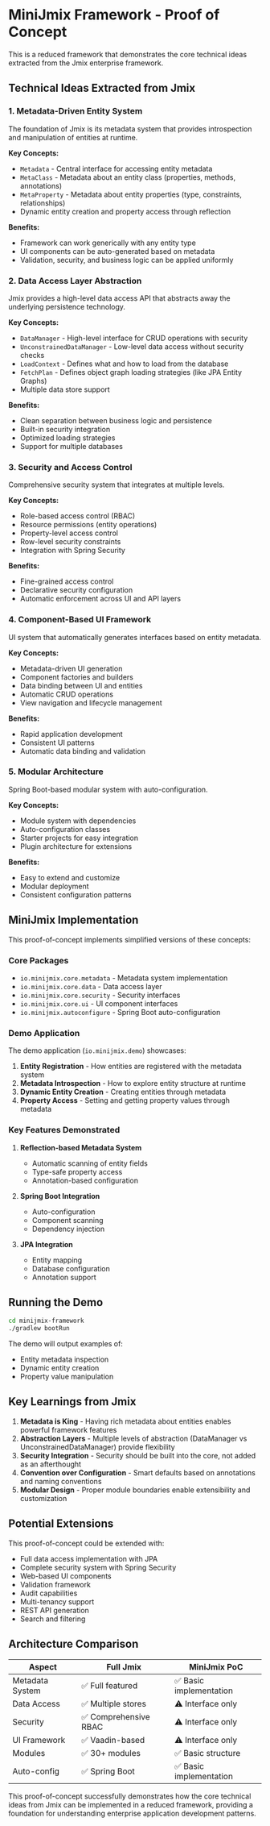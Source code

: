 # MiniJmix Framework - Proof of Concept

This is a reduced framework that demonstrates the core technical ideas extracted from the Jmix enterprise framework.

## Technical Ideas Extracted from Jmix

### 1. Metadata-Driven Entity System
The foundation of Jmix is its metadata system that provides introspection and manipulation of entities at runtime.

**Key Concepts:**
- `Metadata` - Central interface for accessing entity metadata
- `MetaClass` - Metadata about an entity class (properties, methods, annotations)
- `MetaProperty` - Metadata about entity properties (type, constraints, relationships)
- Dynamic entity creation and property access through reflection

**Benefits:**
- Framework can work generically with any entity type
- UI components can be auto-generated based on metadata
- Validation, security, and business logic can be applied uniformly

### 2. Data Access Layer Abstraction
Jmix provides a high-level data access API that abstracts away the underlying persistence technology.

**Key Concepts:**
- `DataManager` - High-level interface for CRUD operations with security
- `UnconstrainedDataManager` - Low-level data access without security checks
- `LoadContext` - Defines what and how to load from the database
- `FetchPlan` - Defines object graph loading strategies (like JPA Entity Graphs)
- Multiple data store support

**Benefits:**
- Clean separation between business logic and persistence
- Built-in security integration
- Optimized loading strategies
- Support for multiple databases

### 3. Security and Access Control
Comprehensive security system that integrates at multiple levels.

**Key Concepts:**
- Role-based access control (RBAC)
- Resource permissions (entity operations)
- Property-level access control
- Row-level security constraints
- Integration with Spring Security

**Benefits:**
- Fine-grained access control
- Declarative security configuration
- Automatic enforcement across UI and API layers

### 4. Component-Based UI Framework
UI system that automatically generates interfaces based on entity metadata.

**Key Concepts:**
- Metadata-driven UI generation
- Component factories and builders
- Data binding between UI and entities
- Automatic CRUD operations
- View navigation and lifecycle management

**Benefits:**
- Rapid application development
- Consistent UI patterns
- Automatic data binding and validation

### 5. Modular Architecture
Spring Boot-based modular system with auto-configuration.

**Key Concepts:**
- Module system with dependencies
- Auto-configuration classes
- Starter projects for easy integration
- Plugin architecture for extensions

**Benefits:**
- Easy to extend and customize
- Modular deployment
- Consistent configuration patterns

## MiniJmix Implementation

This proof-of-concept implements simplified versions of these concepts:

### Core Packages

- `io.minijmix.core.metadata` - Metadata system implementation
- `io.minijmix.core.data` - Data access layer
- `io.minijmix.core.security` - Security interfaces
- `io.minijmix.core.ui` - UI component interfaces
- `io.minijmix.autoconfigure` - Spring Boot auto-configuration

### Demo Application

The demo application (`io.minijmix.demo`) showcases:

1. **Entity Registration** - How entities are registered with the metadata system
2. **Metadata Introspection** - How to explore entity structure at runtime
3. **Dynamic Entity Creation** - Creating entities through metadata
4. **Property Access** - Setting and getting property values through metadata

### Key Features Demonstrated

1. **Reflection-based Metadata System**
   - Automatic scanning of entity fields
   - Type-safe property access
   - Annotation-based configuration

2. **Spring Boot Integration**
   - Auto-configuration
   - Component scanning
   - Dependency injection

3. **JPA Integration**
   - Entity mapping
   - Database configuration
   - Annotation support

## Running the Demo

```bash
cd minijmix-framework
./gradlew bootRun
```

The demo will output examples of:
- Entity metadata inspection
- Dynamic entity creation
- Property value manipulation

## Key Learnings from Jmix

1. **Metadata is King** - Having rich metadata about entities enables powerful framework features
2. **Abstraction Layers** - Multiple levels of abstraction (DataManager vs UnconstrainedDataManager) provide flexibility
3. **Security Integration** - Security should be built into the core, not added as an afterthought
4. **Convention over Configuration** - Smart defaults based on annotations and naming conventions
5. **Modular Design** - Proper module boundaries enable extensibility and customization

## Potential Extensions

This proof-of-concept could be extended with:

- Full data access implementation with JPA
- Complete security system with Spring Security
- Web-based UI components
- Validation framework
- Audit capabilities
- Multi-tenancy support
- REST API generation
- Search and filtering

## Architecture Comparison

| Aspect | Full Jmix | MiniJmix PoC |
|--------|-----------|-------------|
| Metadata System | ✅ Full featured | ✅ Basic implementation |
| Data Access | ✅ Multiple stores | ⚠️ Interface only |
| Security | ✅ Comprehensive RBAC | ⚠️ Interface only |
| UI Framework | ✅ Vaadin-based | ⚠️ Interface only |
| Modules | ✅ 30+ modules | ✅ Basic structure |
| Auto-config | ✅ Spring Boot | ✅ Basic implementation |

This proof-of-concept successfully demonstrates how the core technical ideas from Jmix can be implemented in a reduced framework, providing a foundation for understanding enterprise application development patterns.